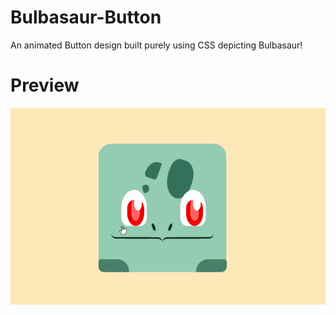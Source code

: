 # Bulbasaur-Button
An animated  Button design built purely using CSS depicting Bulbasaur! 

# Preview
![preview-of-button-gif](https://github.com/HarshJa1n/Bulbasaur-Button/blob/master/u.gif?raw=true)
